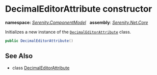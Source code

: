 # DecimalEditorAttribute constructor
**namespace:** *[Serenity.ComponentModel](../../README.md#serenity.componentmodel-namespace)*   **assembly**: *[Serenity.Net.Core](../../README.md)*

Initializes a new instance of the [`DecimalEditorAttribute`](../DecimalEditorAttribute.md) class.

```csharp
public DecimalEditorAttribute()
```

## See Also

* class [DecimalEditorAttribute](../DecimalEditorAttribute.md)